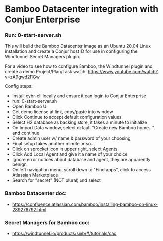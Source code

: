 # Bamboo Datacenter integration with Conjur Enterprise

### Run: 0-start-server.sh
This will build the Bamboo Datacenter image as an Ubuntu 20.04 Linux installation and create a Conjur host ID for use in configuring the Windtunnel Secret Managers plugin.

For a video to see how to configure Bamboo, the Windtunnel plugin and create a demo Project/Plan/Task watch:
https://www.youtube.com/watch?v=zA9gwd2I1Gw

Config steps:
 - Install cybr-cli locally and ensure it can login to Conjur Enterprise
 - run: 0-start-server.sh
 - Open Bamboo UI
 - Get demo license at link, copy/paste into window
 - Click Continue to accept default configuration values
 - Select H2 database as backing store, it takes a minute to initialize
 - On Import Data window, select default "Create new Bamboo home..." and continue
 - Create admin user w/ name & password of your choosing
 - Final setup takes another minute or so...
 - Click on sprocket icon in upper right, select Agents
 - Click Add Local Agent and give it a name of your choice
 - Ignore error notices about database and agent, they are apparently benign
 - On left navigation menu, scroll down to "Find apps", click to access Atlassian Marketplace
 - Search for "secret" (NOT plural) and select 

### Bamboo Datacenter doc:
- https://confluence.atlassian.com/bamboo/installing-bamboo-on-linux-289276792.html
### Secret Managers for Bamboo doc:
- https://windtunnel.io/products/smb/#/tutorials/cac

